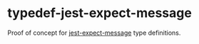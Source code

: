 # typedef-jest-expect-message

Proof of concept for [jest-expect-message](https://github.com/mattphillips/jest-expect-message) type definitions.
